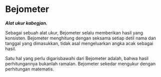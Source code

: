 # Bejometer
***Alat ukur kabegjan.***

Sebagai sebuah alat ukur, Bejometer selalu memberikan hasil yang konsisten. Bejometer menghitung dengan seksama setiap detil nama dan tanggal yang dimasukkan, tidak asal mengeluarkan angka acak sebagai hasil.

Satu hal yang perlu digarisbawahi dari Bejometer adalah, bahwa hasil perhitungannya bukanlah ramalan. Bejometer sekedar mengukur dengan perhitungan matematis.

